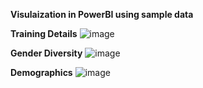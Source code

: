 **Visulaization in PowerBI using sample data**

**Training Details**
![image](https://github.com/user-attachments/assets/d9454b7d-5e0e-4e65-a70b-fbca539cba2b)


**Gender Diversity**
![image](https://github.com/user-attachments/assets/21669426-bcbb-4cd0-8cf0-59915e3bf6cf)

**Demographics**
![image](https://github.com/user-attachments/assets/4ebce17a-7855-4ee4-848d-972659615d9d)
